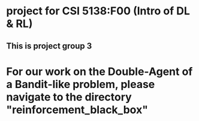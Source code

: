 # project for CSI 5138:F00 (Intro of DL & RL)
## This is project group 3

# For our work on the Double-Agent of a Bandit-like problem, please navigate to the directory "reinforcement_black_box"
